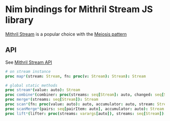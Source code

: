 # Nim bindings for Mithril Stream JS library

[Mithril Stream](https://mithril.js.org/stream.html) is a popular choice with the [Meiosis pattern](https://meiosis.js.org/)

## API

See [Mithril Stream API](https://mithril.js.org/stream.html)

```nim
# on stream instance
proc map*(stream: Stream, fn: proc(v: Stream): Stream): Stream

# global static methods
proc stream*(value: auto): Stream
proc combine*(combiner: proc(streams: seq[Stream]: auto, changed: seq[Stream])): Stream
proc merge*(streams: seq[Stream]): Stream
proc scan*(fn: proc(value: auto): auto, accumulator: auto, stream: Stream): Stream
proc scanMerge*(pairs: seq[pairItem: auto], accumulator: auto): Stream
proc lift*(lifter: proc(streams: varargs[auto]), streams: seq[Stream]): Stream
```

